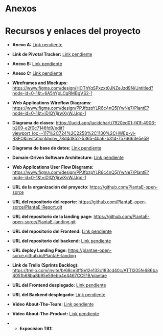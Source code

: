 # Anexos
# Recursos y enlaces del proyecto

- **Anexo A:** [Link pendiente]()  
- **Link de Pivotal Tracker:** [Link pendiente]()  
- **Anexo B:** [Link pendiente]()  
- **Anexo C:** [Link pendiente]()  
- **Wireframes and Mockups:** https://www.figma.com/design/HCThYqSPxzxt0JNZeJzd9N/Untitled?node-id=0-1&t=6A5hYpLCgRMBgVS2-1 
- **Web Applications Wireflow Diagrams:** https://www.figma.com/design/PPJfbzpYLR6c4nQ5jYwNe7/PlantE?node-id=0-1&t=iDIQYljrwXyWJJqd-1 
- **Diagrama de clases:** https://lucid.app/lucidchart/7920ed01-f41f-4906-b209-e2f0c7146fd9/edit?viewport_loc=-117%2C724%2C2258%2C1130%2CHWEp-vi-RSFO&invitationId=inv_78d4d852-5365-4ba6-b314-7576663e5e59
- **Diagrama de base de datos:** [Link pendiente]()  
- **Domain-Driven Software Architecture:** [Link pendiente]()  
- **Web Applications User Flow Diagrams:** https://www.figma.com/design/PPJfbzpYLR6c4nQ5jYwNe7/PlantE?node-id=0-1&t=iDIQYljrwXyWJJqd-1 
- **URL de la organización del proyecto:**  https://github.com/PlantaE-open-sorce 
- **URL del repositorio del reporte:** https://github.com/PlantaE-open-sorce/PlantaE-Report.git  
- **URL del repositorio de la landing page:** https://github.com/PlantaE-open-sorce/PlantaE-landing.git
- **URL del repositorio del Frontend:** [Link pendiente]()  
- **URL del repositorio del backend:** [Link pendiente]()  
- **URL deploy Landing Page:** https://plantae-open-sorce.github.io/PlantaE-landing
- **Link de Trello (Sprints Backlog):** https://trello.com/invite/b/68ce3ff8e12e133c183cd40c/ATTI305fe686ba4051b68ba8b95e59ebb4e4467CCE1B/plantae 
- **URL del Frontend desplegado:** [Link pendiente]()  
- **URL del Backend desplegado:** [Link pendiente]()  
- **Video About-The-Team:** [Link pendiente]()  
- **Video About-The-Product:** [Link pendiente]()

- - **Expocision TB1:**  
